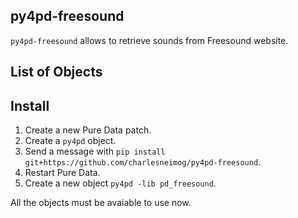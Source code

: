 ## py4pd-freesound

`py4pd-freesound` allows to retrieve sounds from Freesound website.

## List of Objects



## Install

1. Create a new Pure Data patch.
2. Create a `py4pd` object.
3. Send a message with `pip install git+https://github.com/charlesneimog/py4pd-freesound`.
4. Restart Pure Data.
5. Create a new object `py4pd -lib pd_freesound`.

All the objects must be avaiable to use now.

